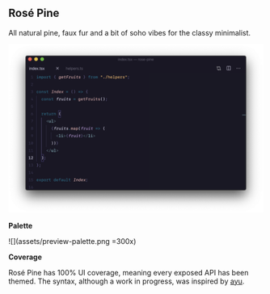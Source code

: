 ## Rosé Pine

All natural pine, faux fur and a bit of soho vibes for the classy minimalist.

![](assets/preview-code.png)

**Palette**

![](assets/preview-palette.png =300x)

**Coverage**

Rosé Pine has 100% UI coverage, meaning every exposed API has been themed. The syntax, although a work in progress, was inspired by [ayu](https://marketplace.visualstudio.com/items?itemName=teabyii.ayu).
